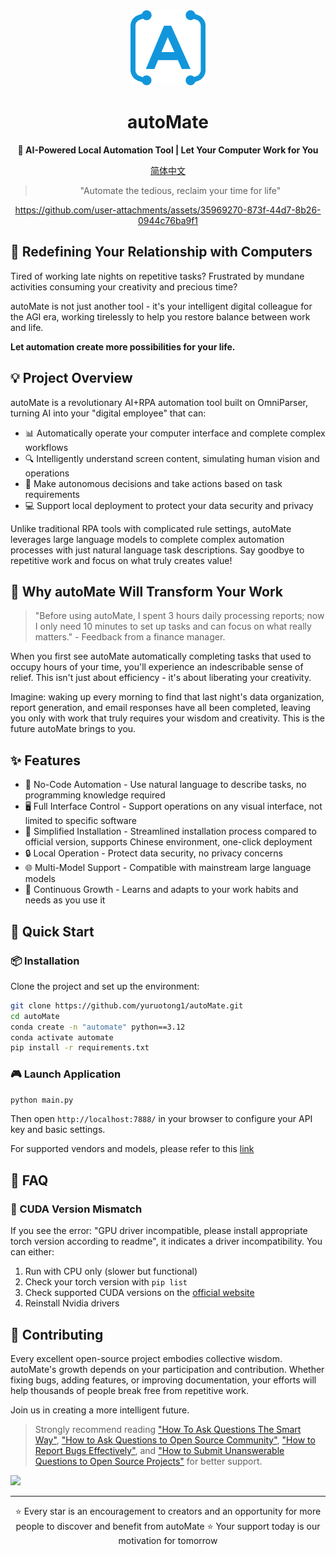 <div align="center"><a name="readme-top"></a>

<img src="./resources/logo.png" width="120" height="120" alt="autoMate logo">
<h1>autoMate</h1>
<p><b>🤖 AI-Powered Local Automation Tool | Let Your Computer Work for You</b></p>

[简体中文](./README_CN.md)

>"Automate the tedious, reclaim your time for life"


https://github.com/user-attachments/assets/35969270-873f-44d7-8b26-0944c76ba9f1




</div>

## 💫 Redefining Your Relationship with Computers

Tired of working late nights on repetitive tasks? Frustrated by mundane activities consuming your creativity and precious time?

autoMate is not just another tool - it's your intelligent digital colleague for the AGI era, working tirelessly to help you restore balance between work and life.

**Let automation create more possibilities for your life.**

## 💡 Project Overview
autoMate is a revolutionary AI+RPA automation tool built on OmniParser, turning AI into your "digital employee" that can:

- 📊 Automatically operate your computer interface and complete complex workflows
- 🔍 Intelligently understand screen content, simulating human vision and operations
- 🧠 Make autonomous decisions and take actions based on task requirements
- 💻 Support local deployment to protect your data security and privacy

Unlike traditional RPA tools with complicated rule settings, autoMate leverages large language models to complete complex automation processes with just natural language task descriptions. Say goodbye to repetitive work and focus on what truly creates value!

## 🌟 Why autoMate Will Transform Your Work

> "Before using autoMate, I spent 3 hours daily processing reports; now I only need 10 minutes to set up tasks and can focus on what really matters." - Feedback from a finance manager.

When you first see autoMate automatically completing tasks that used to occupy hours of your time, you'll experience an indescribable sense of relief. This isn't just about efficiency - it's about liberating your creativity.

Imagine: waking up every morning to find that last night's data organization, report generation, and email responses have all been completed, leaving you only with work that truly requires your wisdom and creativity. This is the future autoMate brings to you.

## ✨ Features

- 🔮 No-Code Automation - Use natural language to describe tasks, no programming knowledge required
- 🖥️ Full Interface Control - Support operations on any visual interface, not limited to specific software
- 🚅 Simplified Installation - Streamlined installation process compared to official version, supports Chinese environment, one-click deployment
- 🔒 Local Operation - Protect data security, no privacy concerns
- 🌐 Multi-Model Support - Compatible with mainstream large language models
- 💎 Continuous Growth - Learns and adapts to your work habits and needs as you use it

## 🚀 Quick Start

### 📦 Installation
Clone the project and set up the environment:

```bash
git clone https://github.com/yuruotong1/autoMate.git
cd autoMate
conda create -n "automate" python==3.12
conda activate automate
pip install -r requirements.txt
```
### 🎮 Launch Application

```bash
python main.py
```
Then open `http://localhost:7888/` in your browser to configure your API key and basic settings.

For supported vendors and models, please refer to this [link](./SUPPORT_MODEL.md)

## 📝 FAQ

### 🔧 CUDA Version Mismatch
If you see the error: "GPU driver incompatible, please install appropriate torch version according to readme", it indicates a driver incompatibility. You can either:

1. Run with CPU only (slower but functional)
2. Check your torch version with `pip list`
3. Check supported CUDA versions on the [official website](https://pytorch.org/get-started/locally/)
4. Reinstall Nvidia drivers

## 🤝 Contributing

Every excellent open-source project embodies collective wisdom. autoMate's growth depends on your participation and contribution. Whether fixing bugs, adding features, or improving documentation, your efforts will help thousands of people break free from repetitive work.

Join us in creating a more intelligent future.

> Strongly recommend reading ["How To Ask Questions The Smart Way"](https://github.com/ryanhanwu/How-To-Ask-Questions-The-Smart-Way), ["How to Ask Questions to Open Source Community"](https://github.com/seajs/seajs/issues/545), ["How to Report Bugs Effectively"](http://www.chiark.greenend.org.uk/%7Esgtatham/bugs.html), and ["How to Submit Unanswerable Questions to Open Source Projects"](https://zhuanlan.zhihu.com/p/25795393) for better support.

<a href="https://github.com/yuruotong1/autoMate/graphs/contributors">
  <img src="https://contrib.rocks/image?repo=yuruotong1/autoMate" />
</a>

---

<div align="center">
⭐ Every star is an encouragement to creators and an opportunity for more people to discover and benefit from autoMate ⭐
Your support today is our motivation for tomorrow
</div>
